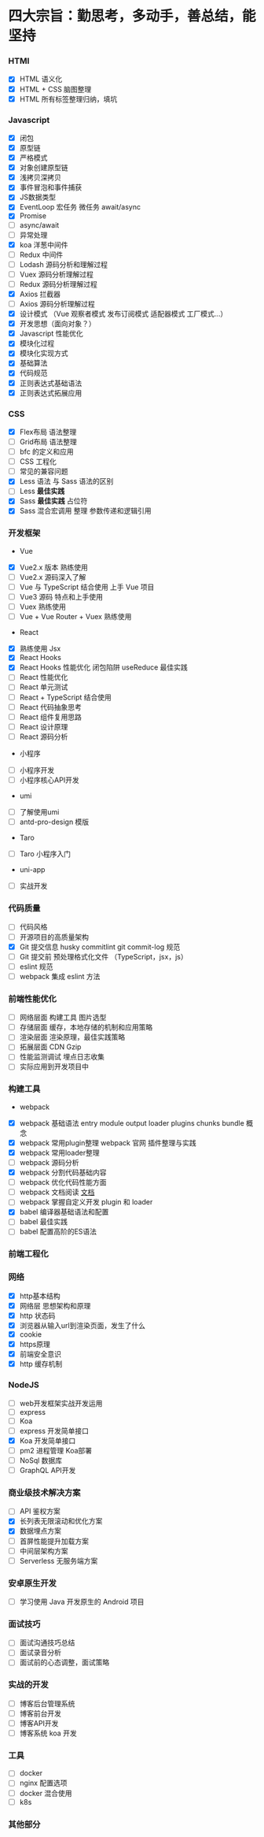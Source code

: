 # 四大宗旨：勤思考，多动手，善总结，能坚持

### HTMl
* [x] HTML 语义化
* [x] HTML + CSS 脑图整理
* [x] HTML 所有标签整理归纳，填坑

### Javascript
* [x] 闭包
* [x] 原型链
* [x] 严格模式
* [x] 对象创建原型链
* [x] 浅拷贝深拷贝
* [x] 事件冒泡和事件捕获
* [x] JS数据类型
* [x] EventLoop 宏任务 微任务 await/async
* [x] Promise
* [ ] async/await
* [ ] 异常处理
* [x] koa 洋葱中间件
* [ ] Redux 中间件
* [ ] Lodash 源码分析和理解过程
* [ ] Vuex 源码分析理解过程
* [ ] Redux 源码分析理解过程
* [x] Axios 拦截器
* [ ] Axios 源码分析理解过程
* [x] 设计模式 （Vue 观察者模式 发布订阅模式 适配器模式 工厂模式...）
* [x] 开发思想（面向对象？）
* [x] Javascript 性能优化
* [x] 模块化过程
* [x] 模块化实现方式
* [x] 基础算法
* [x] 代码规范
* [x] 正则表达式基础语法
* [x] 正则表达式拓展应用

### CSS
* [x] Flex布局 语法整理
* [ ] Grid布局 语法整理
* [ ] bfc 的定义和应用
* [ ] CSS 工程化
* [ ] 常见的兼容问题
* [x] Less 语法 与 Sass 语法的区别
* [ ] Less **最佳实践**
* [x] Sass **最佳实践** 占位符
* [x] Sass 混合宏调用 整理 参数传递和逻辑引用

### 开发框架
- Vue
* [x] Vue2.x 版本 熟练使用
* [ ] Vue2.x 源码深入了解
* [ ] Vue 与 TypeScript 结合使用 上手 Vue 项目
* [ ] Vue3 源码 特点和上手使用
* [ ] Vuex 熟练使用
* [ ] Vue + Vue Router + Vuex 熟练使用

- React
* [x] 熟练使用 Jsx
* [x] React Hooks
* [x] React Hooks 性能优化 闭包陷阱 useReduce 最佳实践
* [ ] React 性能优化
* [ ] React 单元测试
* [ ] React + TypeScript 结合使用
* [ ] React 代码抽象思考
* [ ] React 组件复用思路
* [ ] React 设计原理
* [ ] React 源码分析

- 小程序
* [ ] 小程序开发
* [ ] 小程序核心API开发

- umi
* [ ] 了解使用umi
* [ ] antd-pro-design 模版

- Taro
* [ ] Taro 小程序入门

- uni-app 
* [ ] 实战开发

### 代码质量
* [ ] 代码风格
* [ ] 开源项目的高质量架构
* [x] Git 提交信息 husky commitlint git commit-log 规范
* [ ] Git 提交前 预处理格式化文件 （TypeScript，jsx，js）
* [ ] eslint 规范
* [ ] webpack 集成 eslint 方法

### 前端性能优化
* [ ] 网络层面 构建工具 图片选型
* [ ] 存储层面 缓存，本地存储的机制和应用策略
* [ ] 渲染层面 渲染原理，最佳实践策略
* [ ] 拓展层面 CDN Gzip
* [ ] 性能监测调试 埋点日志收集
* [ ] 实际应用到开发项目中

### 构建工具
- webpack
* [x] webpack 基础语法 entry module output loader plugins chunks bundle 概念
* [x] webpack 常用plugin整理 webpack 官网 插件整理与实践
* [x] webpack 常用loader整理
* [ ] webpack 源码分析
* [x] webpack 分割代码基础内容
* [ ] webpack 优化代码性能方面
* [ ] webpack 文档阅读 [文档](https://webpack.docschina.org/)
* [ ] webpack 掌握自定义开发 plugin 和 loader
* [x] babel 编译器基础语法和配置
* [ ] babel 最佳实践
* [ ] babel 配置高阶的ES语法

### 前端工程化

### 网络
* [x] http基本结构
* [x] 网络层 思想架构和原理
* [x] http 状态码
* [x] 浏览器从输入url到渲染页面，发生了什么
* [x] cookie
* [x] https原理
* [x] 前端安全意识
* [x] http 缓存机制

### NodeJS
* [ ] web开发框架实战开发运用
* [ ] express
* [ ] Koa
* [ ] express 开发简单接口
* [x] Koa 开发简单接口
* [ ] pm2 进程管理 Koa部署
* [ ] NoSql 数据库
* [ ] GraphQL API开发

### 商业级技术解决方案
* [ ] API 鉴权方案
* [x] 长列表无限滚动和优化方案
* [x] 数据埋点方案
* [ ] 首屏性能提升加载方案
* [ ] 中间层架构方案
* [ ] Serverless 无服务端方案

### 安卓原生开发
* [ ] 学习使用 Java 开发原生的 Android 项目

### 面试技巧
* [ ] 面试沟通技巧总结
* [ ] 面试录音分析
* [ ] 面试前的心态调整，面试策略

### 实战的开发
* [ ] 博客后台管理系统
* [ ] 博客前台开发
* [ ] 博客API开发
* [ ] 博客系统 koa 开发

### 工具
* [ ] docker 
* [ ] nginx 配置选项
* [ ] docker 混合使用
* [ ] k8s

### 其他部分